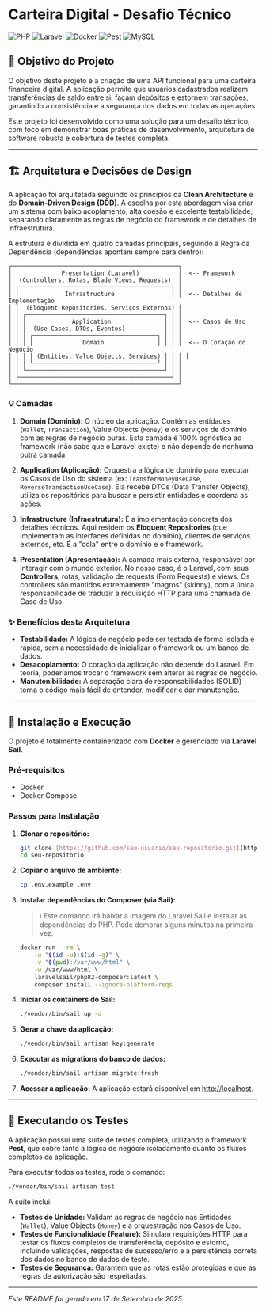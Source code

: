 # Carteira Digital - Desafio Técnico

![PHP](https://img.shields.io/badge/PHP-8.2-777BB4?style=for-the-badge&logo=php)
![Laravel](https://img.shields.io/badge/Laravel-11-FF2D20?style=for-the-badge&logo=laravel)
![Docker](https://img.shields.io/badge/Docker-20.10-2496ED?style=for-the-badge&logo=docker)
![Pest](https://img.shields.io/badge/Pest-2.34-F05340?style=for-the-badge&logo=pest)
![MySQL](https://img.shields.io/badge/MySQL-8.0-4479A1?style=for-the-badge&logo=mysql)

## 🎯 Objetivo do Projeto

O objetivo deste projeto é a criação de uma API funcional para uma carteira financeira digital. A aplicação permite que usuários cadastrados realizem transferências de saldo entre si, façam depósitos e estornem transações, garantindo a consistência e a segurança dos dados em todas as operações.

Este projeto foi desenvolvido como uma solução para um desafio técnico, com foco em demonstrar boas práticas de desenvolvimento, arquitetura de software robusta e cobertura de testes completa.

---

## 🏗️ Arquitetura e Decisões de Design

A aplicação foi arquitetada seguindo os princípios da **Clean Architecture** e do **Domain-Driven Design (DDD)**. A escolha por esta abordagem visa criar um sistema com baixo acoplamento, alta coesão e excelente testabilidade, separando claramente as regras de negócio do framework e de detalhes de infraestrutura.

A estrutura é dividida em quatro camadas principais, seguindo a Regra da Dependência (dependências apontam sempre para dentro):

```
┌───────────────────────────────────────────────┐
│              Presentation (Laravel)           │  <-- Framework
│  (Controllers, Rotas, Blade Views, Requests)  │
│ ┌───────────────────────────────────────────┐ │
│ │             Infrastructure                │ │  <-- Detalhes de Implementação
│ │  (Eloquent Repositories, Serviços Externos) │
│ │ ┌───────────────────────────────────────┐ │ │
│ │ │             Application               │ │ │  <-- Casos de Uso
│ │ │  (Use Cases, DTOs, Eventos)           │ │ │
│ │ │ ┌───────────────────────────────────┐ │ │ │
│ │ │ │              Domain               │ │ │ │  <-- O Coração do Negócio
│ │ │ │ (Entities, Value Objects, Services) │ │ │ │
│ │ │ └───────────────────────────────────┘ │ │ │
│ │ └───────────────────────────────────────┘ │ │
│ └───────────────────────────────────────────┘ │
└───────────────────────────────────────────────┘
```

### 💡 Camadas

1.  **Domain (Domínio):** O núcleo da aplicação. Contém as entidades (`Wallet`, `Transaction`), Value Objects (`Money`) e os serviços de domínio com as regras de negócio puras. Esta camada é 100% agnóstica ao framework (não sabe que o Laravel existe) e não depende de nenhuma outra camada.

2.  **Application (Aplicação):** Orquestra a lógica de domínio para executar os Casos de Uso do sistema (ex: `TransferMoneyUseCase`, `ReverseTransactionUseCase`). Ela recebe DTOs (Data Transfer Objects), utiliza os repositórios para buscar e persistir entidades e coordena as ações.

3.  **Infrastructure (Infraestrutura):** É a implementação concreta dos detalhes técnicos. Aqui residem os **Eloquent Repositories** (que implementam as interfaces definidas no domínio), clientes de serviços externos, etc. É a "cola" entre o domínio e o framework.

4.  **Presentation (Apresentação):** A camada mais externa, responsável por interagir com o mundo exterior. No nosso caso, é o Laravel, com seus **Controllers**, rotas, validação de requests (Form Requests) e views. Os controllers são mantidos extremamente "magros" (skinny), com a única responsabilidade de traduzir a requisição HTTP para uma chamada de Caso de Uso.

### ✨ Benefícios desta Arquitetura

* **Testabilidade:** A lógica de negócio pode ser testada de forma isolada e rápida, sem a necessidade de inicializar o framework ou um banco de dados.
* **Desacoplamento:** O coração da aplicação não depende do Laravel. Em teoria, poderíamos trocar o framework sem alterar as regras de negócio.
* **Manutenibilidade:** A separação clara de responsabilidades (SOLID) torna o código mais fácil de entender, modificar e dar manutenção.

---

## 🚀 Instalação e Execução

O projeto é totalmente containerizado com **Docker** e gerenciado via **Laravel Sail**.

### Pré-requisitos

* Docker
* Docker Compose

### Passos para Instalação

1.  **Clonar o repositório:**
    ```bash
    git clone [https://github.com/seu-usuario/seu-repositorio.git](https://github.com/seu-usuario/seu-repositorio.git)
    cd seu-repositorio
    ```

2.  **Copiar o arquivo de ambiente:**
    ```bash
    cp .env.example .env
    ```

3.  **Instalar dependências do Composer (via Sail):**
    > ℹ️ Este comando irá baixar a imagem do Laravel Sail e instalar as dependências do PHP. Pode demorar alguns minutos na primeira vez.
    ```bash
    docker run --rm \
        -u "$(id -u):$(id -g)" \
        -v "$(pwd):/var/www/html" \
        -w /var/www/html \
        laravelsail/php82-composer:latest \
        composer install --ignore-platform-reqs
    ```

4.  **Iniciar os containers do Sail:**
    ```bash
    ./vendor/bin/sail up -d
    ```

5.  **Gerar a chave da aplicação:**
    ```bash
    ./vendor/bin/sail artisan key:generate
    ```

6.  **Executar as migrations do banco de dados:**
    ```bash
    ./vendor/bin/sail artisan migrate:fresh
    ```

7.  **Acessar a aplicação:**
    A aplicação estará disponível em [http://localhost](http://localhost).

---

## 🧪 Executando os Testes

A aplicação possui uma suíte de testes completa, utilizando o framework **Pest**, que cobre tanto a lógica de negócio isoladamente quanto os fluxos completos da aplicação.

Para executar todos os testes, rode o comando:

```bash
./vendor/bin/sail artisan test
```

A suíte inclui:
* **Testes de Unidade:** Validam as regras de negócio nas Entidades (`Wallet`), Value Objects (`Money`) e a orquestração nos Casos de Uso.
* **Testes de Funcionalidade (Feature):** Simulam requisições HTTP para testar os fluxos completos de transferência, depósito e estorno, incluindo validações, respostas de sucesso/erro e a persistência correta dos dados no banco de dados de teste.
* **Testes de Segurança:** Garantem que as rotas estão protegidas e que as regras de autorização são respeitadas.

---
*Este README foi gerado em 17 de Setembro de 2025.*
